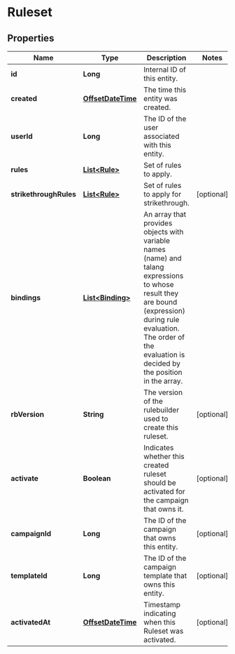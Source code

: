 

# Ruleset

## Properties

Name | Type | Description | Notes
------------ | ------------- | ------------- | -------------
**id** | **Long** | Internal ID of this entity. | 
**created** | [**OffsetDateTime**](OffsetDateTime.md) | The time this entity was created. | 
**userId** | **Long** | The ID of the user associated with this entity. | 
**rules** | [**List&lt;Rule&gt;**](Rule.md) | Set of rules to apply. | 
**strikethroughRules** | [**List&lt;Rule&gt;**](Rule.md) | Set of rules to apply for strikethrough. |  [optional]
**bindings** | [**List&lt;Binding&gt;**](Binding.md) | An array that provides objects with variable names (name) and talang expressions to whose result they are bound (expression) during rule evaluation. The order of the evaluation is decided by the position in the array. | 
**rbVersion** | **String** | The version of the rulebuilder used to create this ruleset. |  [optional]
**activate** | **Boolean** | Indicates whether this created ruleset should be activated for the campaign that owns it. |  [optional]
**campaignId** | **Long** | The ID of the campaign that owns this entity. |  [optional]
**templateId** | **Long** | The ID of the campaign template that owns this entity. |  [optional]
**activatedAt** | [**OffsetDateTime**](OffsetDateTime.md) | Timestamp indicating when this Ruleset was activated. |  [optional]



